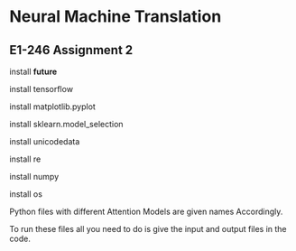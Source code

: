 # Neural Machine Translation

## E1-246 Assignment 2

install __future__

install tensorflow

install matplotlib.pyplot

install sklearn.model_selection

install unicodedata

install re

install numpy

install os

Python files with different Attention Models are given names Accordingly.

To run these files all you need to do is give the input and output files in the code.
